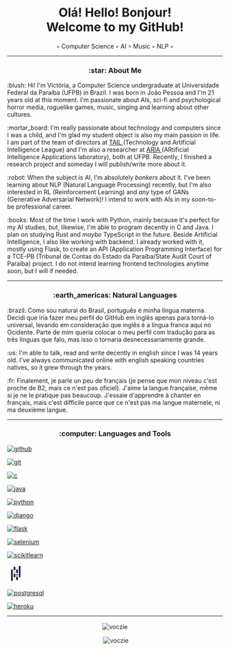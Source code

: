 <h1 align="center"/> Olá! Hello! Bonjour! 
<br>
Welcome to my GitHub!</h1>
<p align="center"/>◦ Computer Science ◦ AI ◦ Music ◦ NLP ◦</p>

<hr>

<h3 align="center"/>:star: About Me</h3>

<p align="left"/> :blush: Hi! I'm Victória, a Computer Science undergraduate at Universidade Federal da Paraíba (UFPB) in Brazil. 
I was born in João Pessoa and I'm 21 years old at this moment. 
I'm passionate about AIs, sci-fi and psychological horror media, roguelike games, music, singing and learning about other cultures. </p>

<p align="left"/> :mortar_board: I'm really passionate about technology and computers since I was a child, and I'm glad my student object is also my main passion in life. I am part of the team of directors at 
<a href="https://www.linkedin.com/company/tailufpb/"/> TAIL </a> (Technology and Artificial Intelligence League) 
and I'm also a researcher at 
<a href="https://aria.ci.ufpb.br"/> ARIA </a> (ARtificial Intelligence Applications laboratory), both at UFPB.
Recently, I finished a research project and someday I will publish/write more about it. </p>

<p align="left"/> :robot: When the subject is AI, I'm absolutely <i/> bonkers </i> about it. I've been learning about NLP (Natural Language Processing) recently, but I'm also interested in RL (Reinforcement Learning) and <i/> any </i> type of GANs (Generative Adversarial Network)!  I intend to work with AIs in my soon-to-be professional career. </p>

<p align="left"/> :books: Most of the time I work with Python, mainly because it's perfect for my AI studies, but, likewise, I'm able to program decently in C and Java. I plan on studying Rust and <i/> maybe </i> TypeScript in the future. Beside Artificial Intelligence, I also like working with backend. I already worked with it, mostly using Flask, to create an API (Application Programming Interface) for a TCE-PB (Tribunal de Contas do Estado da Paraíba/State Audit Court of Paraíba) project. I do not intend learning frontend technologies anytime soon, but I will if needed. </p>

<hr>

<h3 align="center"/> :earth_americas: Natural Languages </h3>

<p align="left"/> :brazil: Como sou natural do Brasil, português é minha língua materna. Decidi que iria fazer meu perfil do GitHub em inglês apenas para torná-lo universal, levando em consideração que inglês é a língua franca aqui no Ocidente. Parte de mim queria colocar o meu perfil com tradução para as três línguas que falo, mas isso o tornaria desnecessariamente grande. </p>

<p align="left"/> :us: I'm able to talk, read and write decently in english since I was 14 years old. I've always communicated online with english speaking countries natives, so it grew through the years. </p>

<p align "left"/> :fr: Finalement, je parle un peu de français (je pense que mon niveau c'est proche de B2, mais ce n'est pas oficiel). J'aime la langue française, même si je ne le pratique pas beaucoup. J'essaie d'apprendre à chanter en français, mais c'est difficile parce que ce n'est pas ma langue maternele, ni ma deuxième langue. </p>

<hr>

<h3 align="center"/>:computer: Languages and Tools</h3>

<p align="center"/>

<a href="https://www.github.com" target="_blank" rel="noreferrer"/> <img src="https://cdn.worldvectorlogo.com/logos/github-icon-1.svg" alt="github" width="40" height="40"/> </a> 

<a href="https://git-scm.com/" target="_blank" rel="noreferrer"/> <img src="https://cdn.worldvectorlogo.com/logos/git-bash.svg" alt="git" width="40" height="40"/> </a> 

<a href="https://www.cprogramming.com/" target="_blank" rel="noreferrer"/> <img src="https://cdn.worldvectorlogo.com/logos/c-1.svg" alt="c" width="40" height="40"/> </a> 

<a href="https://www.java.com" target="_blank" rel="noreferrer"/> <img src="https://cdn.worldvectorlogo.com/logos/java-14.svg" alt="java" width="40" height="40"/> </a> 

<a href="https://www.python.org" target="_blank" rel="noreferrer"/> <img src="https://cdn.worldvectorlogo.com/logos/python-5.svg" alt="python" width="40" height="40"/> </a> 

<a href="https://www.djangoproject.com/" target="_blank" rel="noreferrer"/> <img src="https://cdn.worldvectorlogo.com/logos/django.svg" alt="django" width="40" height="40"/> </a>

<a href="https://flask.palletsprojects.com/" target="_blank" rel="noreferrer"/> <img src="https://cdn.worldvectorlogo.com/logos/flask.svg" alt="flask" width="40" height="40"/> </a> 

<a href="https://www.selenium.dev" target="_blank" rel="noreferrer"/> <img src="https://seeklogo.com//images/S/selenium-logo-A1B53CEFB0-seeklogo.com.png" alt="selenium" width="40" height="40"/> </a> 

<a href="https://scikit-learn.org" target="_blank" rel="noreferrer"/> <img src="https://upload.wikimedia.org/wikipedia/commons/0/05/Scikit_learn_logo_small.svg" alt="scikitlearn" width="40" height="40"/> </a> 

<a href="https://pandas.pydata.org/" target="_blank" rel="noreferrer"/> <img src="https://raw.githubusercontent.com/devicons/devicon/2ae2a900d2f041da66e950e4d48052658d850630/icons/pandas/pandas-original.svg" alt="pandas" width="40" height="40"/> </a> 

<a href="https://www.postgresql.org" target="_blank" rel="noreferrer"/> <img src="https://cdn.worldvectorlogo.com/logos/postgresql.svg" alt="postgresql" width="40" height="40"/> </a> 

<a href="https://heroku.com" target="_blank" rel="noreferrer"/> <img src="https://cdn.worldvectorlogo.com/logos/heroku-4.svg" alt="heroku" width="40" height="40"/> </a> 

</p>

<hr>

<p align="center"><img align="center" src="https://github-readme-stats.vercel.app/api?username=voczie&count_private=true&show_icons=true&theme=dark" alt="voczie" /></p>

<p align="center">&nbsp;<img align="center" src="https://github-readme-stats.vercel.app/api/top-langs/?username=voczie&layout=compact&theme=dark" alt="voczie" /></p>
